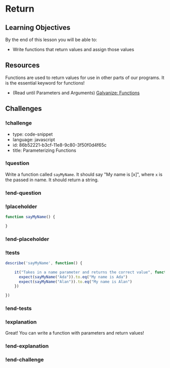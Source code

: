 # Return

## Learning Objectives

By the end of this lesson you will be able to:

* Write functions that return values and assign those values

## Resources

Functions are used to return values for use in other parts of our programs. It is the essential keyword for functions!

* (Read until Parameters and Arguments) [Galvanize: Functions](https://github.com/gSchool/javascript-curriculum/blob/master/10_Syntax/04_Functions.md#user-content-the-keyword-return)

## Challenges

<!-- Question -->

### !challenge

* type: code-snippet
* language: javascript
* id: 86b52221-b3cf-11e8-9c80-3f50f0d4f65c
* title: Parameterizing Functions

### !question

Write a function called `sayMyName`. It should say "My name is [x]", where `x` is the passed in name. It should
return a string.

### !end-question

### !placeholder

```js
function sayMyName() {

}
```

### !end-placeholder

### !tests

```js
describe('sayMyName', function() {

    it("Takes in a name parameter and returns the correct value", function() {
      expect(sayMyName("Ada")).to.eq("My name is Ada")
      expect(sayMyName("Alan")).to.eq("My name is Alan")
    })

})
```

### !end-tests

### !explanation

Great! You can write a function with parameters and return values!

### !end-explanation

### !end-challenge
